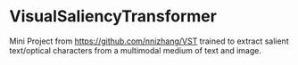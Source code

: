 # VisualSaliencyTransformer
Mini Project from https://github.com/nnizhang/VST trained to extract salient text/optical characters from a multimodal medium of text and image.

